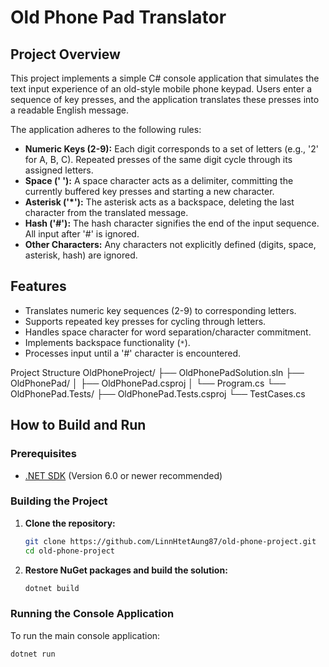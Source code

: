 # Old Phone Pad Translator

## Project Overview

This project implements a simple C# console application that simulates the text input experience of an old-style mobile phone keypad. Users enter a sequence of key presses, and the application translates these presses into a readable English message.

The application adheres to the following rules:
* **Numeric Keys (2-9):** Each digit corresponds to a set of letters (e.g., '2' for A, B, C). Repeated presses of the same digit cycle through its assigned letters.
* **Space (' '):** A space character acts as a delimiter, committing the currently buffered key presses and starting a new character.
* **Asterisk ('*'):** The asterisk acts as a backspace, deleting the last character from the translated message.
* **Hash ('#'):** The hash character signifies the end of the input sequence. All input after '#' is ignored.
* **Other Characters:** Any characters not explicitly defined (digits, space, asterisk, hash) are ignored.

## Features

* Translates numeric key sequences (2-9) to corresponding letters.
* Supports repeated key presses for cycling through letters.
* Handles space character for word separation/character commitment.
* Implements backspace functionality (`*`).
* Processes input until a '#' character is encountered.

Project Structure
OldPhoneProject/
├── OldPhonePadSolution.sln
├── OldPhonePad/
│   ├── OldPhonePad.csproj
│   └── Program.cs
└── OldPhonePad.Tests/
    ├── OldPhonePad.Tests.csproj
    └── TestCases.cs

## How to Build and Run

### Prerequisites

* [.NET SDK](https://dotnet.microsoft.com/download) (Version 6.0 or newer recommended)

### Building the Project

1.  **Clone the repository:**
    ```bash
    git clone https://github.com/LinnHtetAung87/old-phone-project.git
    cd old-phone-project
    ```

2.  **Restore NuGet packages and build the solution:**
    ```bash
    dotnet build
    ```

### Running the Console Application

To run the main console application:
```bash
dotnet run
